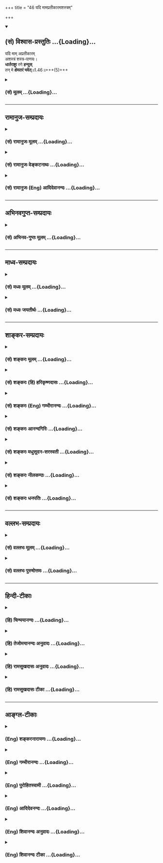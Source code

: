 +++
title = "46 यदि मामप्रतीकारमशस्त्रम्"

+++
<div class="js_include" newlevelforh1="2" title="(सं) विश्वास-प्रस्तुतिः" unfilled url="/mahAbhAratam/shlokashaH/06-bhIShma-parva/03-bhagavad-gItA-parva/saMskRtam/vishvAsa-prastutiH/01_arjuna-viShAda-yogaH/46_yadi_mAmapratIkAr.md">
<details open><summary><h2>(सं) विश्वास-प्रस्तुतिः ...{Loading}...</h2></summary>

यदि माम् अप्रतीकारम्  
अशस्त्रं शस्त्र-पाणयः।  
**धार्तराष्ट्रा** रणे **हन्युस्**  
तन् मे **क्षेमतरं भवेत्**॥1.46॥+++(5)+++
</details>
</div>
<div class="js_include collapsed" newlevelforh1="3" title="(सं) मूलम्" unfilled url="/mahAbhAratam/shlokashaH/06-bhIShma-parva/03-bhagavad-gItA-parva/saMskRtam/mUlam/01_arjuna-viShAda-yogaH/46_yadi_mAmapratIkAr.md">
<details><summary><h3>(सं) मूलम् ...{Loading}...</h3></summary>

यदि मामप्रतीकारमशस्त्रं शस्त्रपाणयः।  
धार्तराष्ट्रा रणे हन्युस्तन्मे क्षेमतरं भवेत्।।1.46।।
</details>
</div>


_________________
## रामानुज-सम्प्रदायः
<div class="js_include collapsed" newlevelforh1="3" title="(सं) रामानुजः मूलम्" unfilled url="/mahAbhAratam/shlokashaH/06-bhIShma-parva/03-bhagavad-gItA-parva/saMskRtam/rAmAnujaH/mUlam/01_arjuna-viShAda-yogaH/46_yadi_mAmapratIkAr.md">
<details><summary><h3>(सं) रामानुजः मूलम् ...{Loading}...</h3></summary>

।।1.46।। अन्तिमश्लोकव्याख्या दृश्या। 
</details>
</div>
<div class="js_include collapsed" newlevelforh1="3" title="(सं) रामानुजः वेङ्कटनाथः" unfilled url="/mahAbhAratam/shlokashaH/06-bhIShma-parva/03-bhagavad-gItA-parva/saMskRtam/rAmAnujaH/venkaTanAthaH/01_arjuna-viShAda-yogaH/46_yadi_mAmapratIkAr.md">
<details><summary><h3>(सं) रामानुजः वेङ्कटनाथः ...{Loading}...</h3></summary>

।। 1.46।। No commentary.  
  
  
  
  

</details>
</div>
<div class="js_include collapsed" newlevelforh1="3" title="(सं) रामानुजः (Eng) आदिदेवानन्दः" unfilled url="/mahAbhAratam/shlokashaH/06-bhIShma-parva/03-bhagavad-gItA-parva/saMskRtam/rAmAnujaH/english/AdidevAnandaH/01_arjuna-viShAda-yogaH/46_yadi_mAmapratIkAr.md">
<details><summary><h3>(सं) रामानुजः (Eng) आदिदेवानन्दः ...{Loading}...</h3></summary>

1.26 - 1.47 Arjuna said - Sanjaya said Sanjaya continued: The high-minded Arjuna, extremely kind, deeply friendly, and supremely righteous, having brothers like himself, though repeatedly deceived by the treacherous attempts of your people like burning in the lac-house etc., and therefore fit to be killed by him with the help of the Supreme Person, nevertheless said, 'I will not fight.' He felt weak, overcome as he was by his love and extreme compassion for his relatives. He was also filled with fear, not knowing what was righteous and what unrighteous.
His mind was tortured by grief, because of the thought of future separation from his relations. So he threw away his bow and arrow and sat on the chariot as if to fast to death.

</details>
</div>


_________________
## अभिनवगुप्त-सम्प्रदायः
<div class="js_include collapsed" newlevelforh1="3" title="(सं) अभिनव-गुप्तः मूलम्" unfilled url="/mahAbhAratam/shlokashaH/06-bhIShma-parva/03-bhagavad-gItA-parva/saMskRtam/abhinava-guptaH/mUlam/01_arjuna-viShAda-yogaH/46_yadi_mAmapratIkAr.md">
<details><summary><h3>(सं) अभिनव-गुप्तः मूलम् ...{Loading}...</h3></summary>

।।1.46।। No commentary.  
  

</details>
</div>


_________________
## माध्व-सम्प्रदायः
<div class="js_include collapsed" newlevelforh1="3" title="(सं) मध्वः मूलम्" unfilled url="/mahAbhAratam/shlokashaH/06-bhIShma-parva/03-bhagavad-gItA-parva/saMskRtam/madhvaH/mUlam/01_arjuna-viShAda-yogaH/46_yadi_mAmapratIkAr.md">
<details><summary><h3>(सं) मध्वः मूलम् ...{Loading}...</h3></summary>

  
  
।।1.46।। Sri Madhvacharya did not comment on this sloka. The commentary
starts from 2.11.  
  

</details>
</div>
<div class="js_include collapsed" newlevelforh1="3" title="(सं) मध्वः जयतीर्थः" unfilled url="/mahAbhAratam/shlokashaH/06-bhIShma-parva/03-bhagavad-gItA-parva/saMskRtam/madhvaH/jayatIrthaH/01_arjuna-viShAda-yogaH/46_yadi_mAmapratIkAr.md">
<details><summary><h3>(सं) मध्वः जयतीर्थः ...{Loading}...</h3></summary>

  
  
।।1.46।। Sri Jayatirtha did not comment on this sloka. The commentary
starts from 2.11.  
  

</details>
</div>


_________________
## शाङ्कर-सम्प्रदायः
<div class="js_include collapsed" newlevelforh1="3" title="(सं) शङ्करः मूलम्" unfilled url="/mahAbhAratam/shlokashaH/06-bhIShma-parva/03-bhagavad-gItA-parva/saMskRtam/shankaraH/mUlam/01_arjuna-viShAda-yogaH/46_yadi_mAmapratIkAr.md">
<details><summary><h3>(सं) शङ्करः मूलम् ...{Loading}...</h3></summary>

1.46 Sri Sankaracharya did not comment on this sloka. The commentary
starts from 2.10.  
  

</details>
</div>
<div class="js_include collapsed" newlevelforh1="3" title="(सं) शङ्करः (हि) हरिकृष्णदासः" unfilled url="/mahAbhAratam/shlokashaH/06-bhIShma-parva/03-bhagavad-gItA-parva/saMskRtam/shankaraH/hindI/harikRShNadAsaH/01_arjuna-viShAda-yogaH/46_yadi_mAmapratIkAr.md">
<details><summary><h3>(सं) शङ्करः (हि) हरिकृष्णदासः ...{Loading}...</h3></summary>

।।1.46।। Sri Sankaracharya did not comment on this sloka.  

</details>
</div>
<div class="js_include collapsed" newlevelforh1="3" title="(सं) शङ्करः (Eng) गम्भीरानन्दः" unfilled url="/mahAbhAratam/shlokashaH/06-bhIShma-parva/03-bhagavad-gItA-parva/saMskRtam/shankaraH/english/gambhIrAnandaH/01_arjuna-viShAda-yogaH/46_yadi_mAmapratIkAr.md">
<details><summary><h3>(सं) शङ्करः (Eng) गम्भीरानन्दः ...{Loading}...</h3></summary>

1.46 Sri Sankaracharya did not comment on this sloka. The commentary
starts from 2.10.

</details>
</div>
<div class="js_include collapsed" newlevelforh1="3" title="(सं) शङ्करः आनन्दगिरिः" unfilled url="/mahAbhAratam/shlokashaH/06-bhIShma-parva/03-bhagavad-gItA-parva/saMskRtam/shankaraH/AnandagiriH/01_arjuna-viShAda-yogaH/46_yadi_mAmapratIkAr.md">
<details><summary><h3>(सं) शङ्करः आनन्दगिरिः ...{Loading}...</h3></summary>

।।1.46।। यथोक्तमर्जुनस्य वृत्तान्तं संजयो धृतराष्ट्रं राजानं प्रति
प्रवेदितवांस्तमेव प्रवेदनप्रकारं दर्शयति **एवमिति।** प्रदर्शितेन
प्रकारेण भगवन्तं प्रति विज्ञापनं कृत्वा शोकमोहाभ्यां परिभूतमानसः
सन्नर्जुनः संख्ये युद्धमध्ये शरेण सहितं गाण्डीवं त्यक्त्वा न
योत्स्येऽहमिति ब्रुवन्मध्ये रथस्य संन्यासमेव श्रेयस्करं  
  
मत्वोपविष्टवानित्यर्थः।  
इति परमहंसश्रीमदानन्दगिरिकृतटीकायां प्रथमोऽध्यायः।।1।।  
  

</details>
</div>
<div class="js_include collapsed" newlevelforh1="3" title="(सं) शङ्करः मधुसूदन-सरस्वती" unfilled url="/mahAbhAratam/shlokashaH/06-bhIShma-parva/03-bhagavad-gItA-parva/saMskRtam/shankaraH/madhusUdana-sarasvatI/01_arjuna-viShAda-yogaH/46_yadi_mAmapratIkAr.md">
<details><summary><h3>(सं) शङ्करः मधुसूदन-सरस्वती ...{Loading}...</h3></summary>

।।1.46।। ततः किं वृत्तमित्यपेक्षायां संख्ये संग्रामे रथोपस्थे
रथस्योपर्युपविशेश। पूर्वं युद्धार्थमवलोकनार्थं चोत्थितः सन् शोकेन
संविग्नं पीडितं मानसं यस्य सः।  
इति
श्रीमत्परमहंसपरिव्राजकाचार्यविश्वेश्वरसरस्वतीपादशिष्यसूनुमधुसूदनसरस्वतीविरचितायां  
श्रीमद्भगवद्गीतागूढार्थदीपिकायां प्रथमोऽध्यायः।।1।।  
  
  

</details>
</div>
<div class="js_include collapsed" newlevelforh1="3" title="(सं) शङ्करः नीलकण्ठः" unfilled url="/mahAbhAratam/shlokashaH/06-bhIShma-parva/03-bhagavad-gItA-parva/saMskRtam/shankaraH/nIlakaNThaH/01_arjuna-viShAda-yogaH/46_yadi_mAmapratIkAr.md">
<details><summary><h3>(सं) शङ्करः नीलकण्ठः ...{Loading}...</h3></summary>

।।1.46।। संख्ये संग्रामे।  
  
  
।। इति श्रीनैलकण्ठीये भगवद्गीतासु प्रथमोऽध्यायः।।1।।  

</details>
</div>
<div class="js_include collapsed" newlevelforh1="3" title="(सं) शङ्करः धनपतिः" unfilled url="/mahAbhAratam/shlokashaH/06-bhIShma-parva/03-bhagavad-gItA-parva/saMskRtam/shankaraH/dhanapatiH/01_arjuna-viShAda-yogaH/46_yadi_mAmapratIkAr.md">
<details><summary><h3>(सं) शङ्करः धनपतिः ...{Loading}...</h3></summary>

।।1.46।। ननु स्वरक्षणाय व्यापारमकुर्वाणं शस्त्रपरिग्रहरहितं त्वां
धार्तराष्ट्रा रणे निहन्युरितिचेत्तत्राह **यदीति।** यत्तु ननु तव
वैराग्येऽपि भीमसेनादीनां युद्धोत्सुकत्वात्तत्कृतो बन्धुवधो भविष्यत्येव
त्वया पुनः किं कार्यमित्यत आह यदीति तदुपेक्ष्यम्। मूले
शङ्कानुगुणस्योत्तरस्याभावात्। क्षेमतरं हिततरं पापानिष्पत्तेः।  

</details>
</div>


_________________
## वल्लभ-सम्प्रदायः
<div class="js_include collapsed" newlevelforh1="3" title="(सं) वल्लभः मूलम्" unfilled url="/mahAbhAratam/shlokashaH/06-bhIShma-parva/03-bhagavad-gItA-parva/saMskRtam/vallabhaH/mUlam/01_arjuna-viShAda-yogaH/46_yadi_mAmapratIkAr.md">
<details><summary><h3>(सं) वल्लभः मूलम् ...{Loading}...</h3></summary>

।।1.45 1.46।। Sri Vallabhacharya did not comment on this sloka.  

</details>
</div>
<div class="js_include collapsed" newlevelforh1="3" title="(सं) वल्लभः पुरुषोत्तमः" unfilled url="/mahAbhAratam/shlokashaH/06-bhIShma-parva/03-bhagavad-gItA-parva/saMskRtam/vallabhaH/puruShottamaH/01_arjuna-viShAda-yogaH/46_yadi_mAmapratIkAr.md">
<details><summary><h3>(सं) वल्लभः पुरुषोत्तमः ...{Loading}...</h3></summary>

  
  
।।1.46।। ननु त्वं चेन्न हनिष्यसि तदैते त्वां हनिष्यन्त्येवेति चेत्तत्राह
यदि मामिति। धार्त्तराष्ट्रा अन्धापत्यानि यदि वा
अप्रतीकारमकृतप्रतीकारमशस्त्रं शस्त्ररहितं मां शस्त्रपाणयः सन्तो हन्युः
हनिष्यन्ति तन्मे क्षेमतरं भवेत् कल्याणरूपं भवेदित्यर्थः।
पूर्वकृतव्यवसायप्रायश्चित्तरूपं भवेदित्यर्थः। अजिघांसन्तं मां हनिष्यन्ति
चेत्तदा क्षेमरूपं भवेत् तव सन्निधौ मरणे च क्षेमतरं भवेदिति भावः।  
  
  
  

</details>
</div>


_________________
## हिन्दी-टीकाः
<div class="js_include collapsed" newlevelforh1="3" title="(हि) चिन्मयानन्दः" unfilled url="/mahAbhAratam/shlokashaH/06-bhIShma-parva/03-bhagavad-gItA-parva/hindI/chinmayAnandaH/01_arjuna-viShAda-yogaH/46_yadi_mAmapratIkAr.md">
<details><summary><h3>(हि) चिन्मयानन्दः ...{Loading}...</h3></summary>

।।1.46।। यहाँ अर्जुन अपने अन्तिम निर्णय की घोषणा करता है। सब प्रकार से
परिस्थिति पर विचार करने पर उसे यही उचित जान पड़ता है कि रणभूमि में वह
किसी प्रकार का प्रतिकार न करे चाहें कौरव उसे शस्त्ररहित जानकर सैकड़ों
बाणों से उसके सुन्दर शरीर को हरिण की तरह विद्ध कर दें।  
यहाँ अर्जुन द्वारा प्रयुक्त क्षेम शब्द विचारणीय है क्योंकि वह शब्द ही
उसकी वास्तविक मनस्थिति का परिचायक है। क्षेम और मोक्ष शब्द के अर्थ क्रमश
भौतिक उन्नति और आध्यात्मिक उन्नति हैं। यद्यपि अर्जुन ने अब तक जो भी तर्क
प्रस्तुत किये उनमें आध्यात्मिक संस्कृति के पतन के भय को बड़े परिश्रम से
सिद्ध करने का प्रयत्न किया गया था परन्तु क्षेम शब्द से स्पष्ट हो जाता है
कि वह वास्तव में शारीरिक सुरक्षा चाहता था जो युद्ध पलायन में संभव थी।  
संक्षेप में हम कह सकते हैं कि युद्ध में विजयरूपी फल में अत्यन्त आसक्ति
और उसकी चिन्ता के कारण अर्जुन आत्मशक्ति खोकर एक उन्माद के मानसिक रोगी के
समान विचित्र व्यवहार करने लगता है।  

</details>
</div>
<div class="js_include collapsed" newlevelforh1="3" title="(हि) तेजोमयानन्दः अनुवादः" unfilled url="/mahAbhAratam/shlokashaH/06-bhIShma-parva/03-bhagavad-gItA-parva/hindI/tejomayAnandaH/anuvAdaH/01_arjuna-viShAda-yogaH/46_yadi_mAmapratIkAr.md">
<details><summary><h3>(हि) तेजोमयानन्दः अनुवादः ...{Loading}...</h3></summary>

।।1.46।। यदि मुझ शस्त्ररहित और प्रतिकार न करने वाले को ये शस्त्रधारी कौरव
रण में मारें, तो भी वह मेरे लिये कल्याणकारक होगा।

</details>
</div>
<div class="js_include collapsed" newlevelforh1="3" title="(हि) रामसुखदासः अनुवादः" unfilled url="/mahAbhAratam/shlokashaH/06-bhIShma-parva/03-bhagavad-gItA-parva/hindI/rAmasukhadAsaH/anuvAdaH/01_arjuna-viShAda-yogaH/46_yadi_mAmapratIkAr.md">
<details><summary><h3>(हि) रामसुखदासः अनुवादः ...{Loading}...</h3></summary>

।।1.46।। अगर ये हाथों में शस्त्र-अस्त्र लिये हुए धृतराष्ट्र के पक्षपाती
लोग युद्धभूमि में सामना न करनेवाले तथा शस्त्ररहित मुझ को मार भी दें, तो
वह मेरे लिये बड़ा ही हितकारक होगा।

</details>
</div>
<div class="js_include collapsed" newlevelforh1="3" title="(हि) रामसुखदासः टीका" unfilled url="/mahAbhAratam/shlokashaH/06-bhIShma-parva/03-bhagavad-gItA-parva/hindI/rAmasukhadAsaH/TIkA/01_arjuna-viShAda-yogaH/46_yadi_mAmapratIkAr.md">
<details><summary><h3>(हि) रामसुखदासः टीका ...{Loading}...</h3></summary>

1.46।।***व्याख्या--*'यदि माम् ৷৷. क्षेमतरं भवेत्'--**अर्जुन करते हैं
कि अगर मैं युद्धसे सर्वथा निवृत्त हो जाऊँगा, तो शायद ये दुर्योधन आदि भी
युद्धसे निवृत्त हो जायँगे। कारण कि हम कुछ चाहेंगे ही नहीं, लड़ेंगे भी
नहीं, तो फिर ये लोग युद्ध करेंगे ही क्यों; परन्तु कदाचित जोशमें भरे हुए
तथा हाथोंमें शस्त्र धारण किये हुए ये धृतराष्ट्रके पक्षपाती लोग 'सदाके
लिये हमारे रास्तेका काँटा निकल जाय, वैरी समाप्त जो जाय'--ऐसा विचार करके
सामना न करनेवाले तथा शस्त्ररहित मेरेको मार भी दें, तो उनका वह मारना मेरे
लिये हितकारक ही होगा। कारण कि मैंने युद्धमें गुरुजनोंको मारकर बड़ा भारी
पाप करनेका जो निश्चय किया था, उस निश्चयरूप पापका प्रायश्चित्त हो जायेगा,
उस पापसे मैं शुद्ध हो जाऊँगा। तात्पर्य है कि मैं युद्ध नहीं करूँगा, तो
मैं भी पापसे बचूँगा और मेरे कुलका भी नाश नहीं होगा।  
\[जो मनुष्य अपने लिये जिस किसी विषयका वर्णन करता है, उस विषयका उसके
स्वयंपर असर पड़ता है। अर्जुनने भी जब शोकाविष्ट होकर अट्ठाईसवें श्लोकसे
बोलना आरम्भ किया, तब वे उतने शोकाविष्ट नहीं थे, जितने वे अब शोकाविष्ट
हैं। पहले अर्जुन युद्धसे उपरत नहीं हुए, पर शोकविष्ट होकर बोलते-बोलते
अन्तमें वे युद्धसे उपरत हो जाते हैं और बाणसहित धनुषका त्याग करके बैठ
जाते हैं। भगवान्ने यह सोचा कि अर्जुनके बोलनेका वेग निकल जाय तो मैं बोलूँ
अर्थात् बोलनेसे अर्जुनका शोक बाहर आ जाय, भीतरमें कोई शोक बाकी न रहे, तभी
मेरे वचनोंका उसपर असर होगा। अतः भगवान् बीचमें कुछ नहीं बोले। \]  
**विशेष बात**  
अबतक अर्जुनने अपनेको धर्मात्मा मानकर युद्धसे निवृत्त होनेमें जितनी
दलीलें, युक्तियाँ दी हैं, संसारमें रचे-पचे लोग अर्जुनकी उन दलीलोंको ही
ठीक समझेंगे और आगे भगवान् अर्जुनको जो बातें समझायेंगे, उनको ठीक नहीं
समझेंगे ! इसका कारण यह है कि जो मनुष्य जिस स्थितिमें हैं, उस स्थितिकी,
उस श्रेणीकी बातको ही वे ठीक समझते हैं; उससे ऊँची श्रेणीकी बात वे समझ ही
नहीं सकते। अर्जुनके भीतर कौटुम्बिक मोह है और उस मोहसे आविष्ट होकर ही वे
धर्मकी, साधुताकी बड़ी अच्छी-अच्छी बातें कह रहे हैं। अतः जिन लोगोंके भीतर
कौटुम्बिक मोह है, उन लोगोंको ही अर्जुनकी बातें ठीक लगेंगी। परन्तु
भगवान्की दृष्टि जीवके कल्याणकी तरफ है कि उसका कल्याण कैसे हो; भगवान्की
इस ऊँची श्रेणीकी दृष्टिको वे (लौकिक दृष्टिवाले) लोग समझ ही नहीं सकते।
अतः वे भगवान्की बातोंको ठीक नहीं मानेंगे, प्रत्युत ऐसा मानेंगे कि
अर्जुनके लिये युद्धरूपी पापसे बचना बहुत ठीक था, पर भगवान्ने उनको
युद्धमें लगाकर ठीक नहीं किया !  
वास्तवमें भगवान्ने अर्जुनसे युद्ध नहीं कराया है, प्रत्युत उनको अपने
कर्तव्यका ज्ञान कराया है। युद्ध तो अर्जुनको कर्तव्यरूपसे स्वतः प्राप्त
हुआ था। अतः युद्धका विचार तो अर्जुनका खुदका ही था; वे स्वयं ही युद्धमें
प्रवृत्त हुए थे, तभी वे भगवान्को निमन्त्रण देकर लाये थे। परन्तु उस
विचारको अपनी बुद्धिसे अनिष्टकारक समझकर वे युद्धसे विमुख हो रहे थे
अर्थात् अपने कर्तव्यके पालनसे हट रहे थे। इसपर भगवान्ने कहा कि यह जो तू
युद्ध नहीं करना चाहता, यह तेरा मोह है। अतः समयपर जो कर्तव्य स्वतः
प्राप्त हुआ है, उसका त्याग करना उचित नहीं है।  
कोई बद्रीनारायण जा रहा था; परन्तु रास्तेमें उसे दिशाभ्रम हो गया अर्थात्
उसने दक्षिणको उत्तर और उत्तरको दक्षिण समझ लिया। अतः वह बद्रीनारायणकी तरफ
न चलकर उलटा चलने लग गया। सामनेसे उसको एक आदमी मिल गया। उस आदमीने पूछा कि
'भाई! कहाँ जा रहे हो;' वह बोला--'बद्रीनारायण'। वह आदमी बोला कि 'भाई!
बद्रीनारायण इधर नहीं है, उधर है। आप तो उलटे जा रहे हैं!' अतः वह आदमी
उसको बद्रीनारायण भेजनेवाला नहीं है; किन्तु उसको दिशाका ज्ञान कराकर ठीक
रास्ता बतानेवाला है। ऐसे ही भगवान्ने अर्जुनको अपने कर्तव्यका ज्ञान कराया
है, युद्ध नहीं कराया है।  
  
  
स्वजनोंको देखनेसे अर्जुनके मनमें यह बात आयी थी कि मैं युद्ध नहीं
करूँगा--**'न योत्स्ये'** (2। 9), पर भगवान्का उपदेश सुननेपर अर्जुनने ऐसा
नहीं कहा कि मैं युद्ध नहीं करूँगा, किन्तु ऐसा कहा कि मैं आपकी आज्ञाका
पालन करूँगा;--**'करिष्ये वचनं तव'** (18। 73) अर्थात् अपने कर्तव्यका
पालन करूँगा। अर्जुनके इन वचनोंसे यही सिद्ध होता है कि भगवान्ने अर्जुनको
अपने कर्तव्यका ज्ञान कराया है।  
  
  
वास्तवमें युद्ध होना अवश्यम्भावी था; क्योंकि सबकी आयु समाप्त हो चुकी थी।
इसको कोई भी टाल नहीं सकता था। स्वयं भगवान्ने विश्वरूपदर्शनके समय
अर्जुनसे कहा है कि 'मैं बढ़ा हुआ काल हूँ और सबका संहार करनेके लिये यहाँ
आया हूँ। अतः तेरे युद्ध किये बिना भी ये विपक्षमें खड़े योद्धालोग बचेंगे
नहीं' (11। 32)। इसलिये यह नरसंहार अवश्यम्भावी होनहार ही था। यह नरसंहार
अर्जुन युद्ध न करते तो भी होता। अगर अर्जुन युद्ध नहीं करते, तो जिन्होंने
माँकी आज्ञासे द्रौपदीके साथ अपने सहित पाँचों भाइयोंका विवाह करना स्वीकार
कर लिया था, वे युधिष्ठिर तो माँकी युद्ध करनेकी आज्ञासे युद्ध अवश्य करते
ही। भीमसेन भी युद्धसे कभी पीछे नहीं हटते; क्योंकि उन्होंने कौरवोंको
मारनेकी प्रतिज्ञा कर रखी थी। द्रौपदीने तो यहाँतक कह दिया था कि अगर मेरे
पति (पाण्डव) कौरवोंसे युद्ध नहीं करेंगे तो, मेरे पिता (द्रुपद), भाई
(धृष्टद्युम्न) और मेरे पाँचों पुत्र तथा अभिमन्यु कौरवोंसे युद्ध करेंगे
**(टिप्पणी प₀ 33)**। इस तरह ऐसे कई कारण थे, जिससे युद्धको टालना सम्भव
नहीं था।  
होनहारको रोकना मनुष्यके हाथकी बात नहीं है; परन्तु अपने कर्तव्यका पालन
करके मनुष्य अपना उद्धार कर सकता है और कर्तव्यच्युत होकर अपना पतन कर सकता
है। तात्पर्य है कि मनुष्य अपना इष्ट-अनिष्ट करनेमें  
  
स्वतन्त्र है। इसलिये भगवान्ने अर्जुनको कर्तव्यका ज्ञान कराकर
मनुष्यमात्रको उपदेश दिया है कि उसे शास्त्रकी आज्ञाके अनुसार अपने
कर्तव्यके पालनमें तत्पर रहना चाहिये, उससे कभी च्युत नहीं होना चाहिये।  
  
  
***सम्बन्ध--*** पूर्वश्लोकमें अर्जुनने अपनी दलीलोंका निर्णय सुना दिया।
उसके बाद अर्जुनने क्या किया--इसको सञ्जय आगे के श्लोकमें बताते हैं।

</details>
</div>


_________________
## आङ्ग्ल-टीकाः
<div class="js_include collapsed" newlevelforh1="3" title="(Eng) शङ्करनारायणः" unfilled url="/mahAbhAratam/shlokashaH/06-bhIShma-parva/03-bhagavad-gItA-parva/english/shankaranArAyaNaH/01_arjuna-viShAda-yogaH/46_yadi_mAmapratIkAr.md">
<details><summary><h3>(Eng) शङ्करनारायणः ...{Loading}...</h3></summary>

1.46. It would be more beneficial for me if Dhrtarastra's men with weapons in their hands, should slay me, unresisting and unarmed.

</details>
</div>
<div class="js_include collapsed" newlevelforh1="3" title="(Eng) गम्भीरानन्दः" unfilled url="/mahAbhAratam/shlokashaH/06-bhIShma-parva/03-bhagavad-gItA-parva/english/gambhIrAnandaH/01_arjuna-viShAda-yogaH/46_yadi_mAmapratIkAr.md">
<details><summary><h3>(Eng) गम्भीरानन्दः ...{Loading}...</h3></summary>

1.46 If, in this battle, the sons of Dhrtarastra armed with weapons kill me who am non-resistant and unarmed, that will be more beneficial to me.

</details>
</div>
<div class="js_include collapsed" newlevelforh1="3" title="(Eng) पुरोहितस्वामी" unfilled url="/mahAbhAratam/shlokashaH/06-bhIShma-parva/03-bhagavad-gItA-parva/english/purohitasvAmI/01_arjuna-viShAda-yogaH/46_yadi_mAmapratIkAr.md">
<details><summary><h3>(Eng) पुरोहितस्वामी ...{Loading}...</h3></summary>

1.46 If, on the contrary, the sons of Dhritarashtra, with weapons in their hand, should slay me, unarmed and unresisting, surely that would be better for my welfare!"

</details>
</div>
<div class="js_include collapsed" newlevelforh1="3" title="(Eng) आदिदेवनन्दः" unfilled url="/mahAbhAratam/shlokashaH/06-bhIShma-parva/03-bhagavad-gItA-parva/english/AdidevanandaH/01_arjuna-viShAda-yogaH/46_yadi_mAmapratIkAr.md">
<details><summary><h3>(Eng) आदिदेवनन्दः ...{Loading}...</h3></summary>

1.46 If the well-armed sons of Dhrtarastra should slay me in battle,
unresisting and unarmed, that will be better for me.

</details>
</div>
<div class="js_include collapsed" newlevelforh1="3" title="(Eng) शिवानन्दः अनुवादः" unfilled url="/mahAbhAratam/shlokashaH/06-bhIShma-parva/03-bhagavad-gItA-parva/english/shivAnandaH/anuvAdaH/01_arjuna-viShAda-yogaH/46_yadi_mAmapratIkAr.md">
<details><summary><h3>(Eng) शिवानन्दः अनुवादः ...{Loading}...</h3></summary>

1.46. If the sons of Dhritarashtra with weapons in hand should slay me in battle, unresisting and unarmed, that would be better for me.

</details>
</div>
<div class="js_include collapsed" newlevelforh1="3" title="(Eng) शिवानन्दः टीका" unfilled url="/mahAbhAratam/shlokashaH/06-bhIShma-parva/03-bhagavad-gItA-parva/english/shivAnandaH/TIkA/01_arjuna-viShAda-yogaH/46_yadi_mAmapratIkAr.md">
<details><summary><h3>(Eng) शिवानन्दः टीका ...{Loading}...</h3></summary>

1.46 यदि if; माम् me; अप्रतीकारम् unresisting; अशस्त्रम् unarmed;
शस्त्रपाणयः with weapons in hand; धार्तराष्ट्राः the sons of Dhritarashtra; रणे in the battle हन्युः should slay; तत् that; मे of me;
क्षेमतरम् better; भवेत् would be.No Commentary.

</details>
</div>
